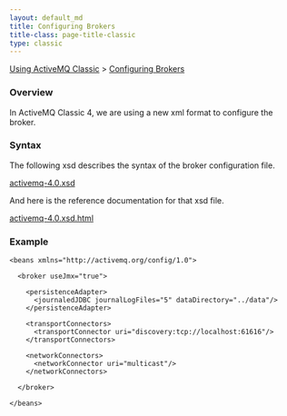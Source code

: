 ```yaml
---
layout: default_md
title: Configuring Brokers 
title-class: page-title-classic
type: classic
---
```


[Using ActiveMQ Classic](using-activemq-classic) > [Configuring Brokers](configuring-brokers)


### Overview

In ActiveMQ Classic 4, we are using a new xml format to configure the broker.

### Syntax

The following xsd describes the syntax of the broker configuration file.

[activemq-4.0.xsd](configuring-brokers.data/activemq-4.0.xsd?version=1&modificationDate=1133701454000&api=v2)

And here is the reference documentation for that xsd file.

[activemq-4.0.xsd.html](configuring-brokers.data/activemq-4.0.xsd.html?version=1&modificationDate=1133701442000&api=v2)

### Example
```
<beans xmlns="http://activemq.org/config/1.0">

  <broker useJmx="true">
  
    <persistenceAdapter>
      <journaledJDBC journalLogFiles="5" dataDirectory="../data"/>
    </persistenceAdapter>
  
    <transportConnectors>
      <transportConnector uri="discovery:tcp://localhost:61616"/>
    </transportConnectors>
    
    <networkConnectors>
      <networkConnector uri="multicast"/>
    </networkConnectors>
    
  </broker>
  
</beans>
```
